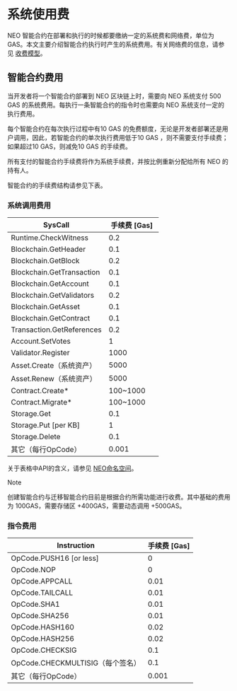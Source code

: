 # 系统使用费

NEO 智能合约在部署和执行的时候都要缴纳一定的系统费和网络费，单位为 GAS。本文主要介绍智能合约执行时产生的系统费用。有关网络费的信息，请参见 [收费模型](../tooldev/concept/charging_model.md)。

## 智能合约费用

当开发者将一个智能合约部署到 NEO 区块链上时，需要向 NEO 系统支付 500 GAS 的系统费用。每执行一条智能合约的指令时也需要向 NEO 系统支付一定的执行费用。

每个智能合约在每次执行过程中有10 GAS 的免费额度，无论是开发者部署还是用户调用，因此，若智能合约的单次执行费用低于10 GAS ，则不需要支付手续费；如果超过10 GAS，则减免10 GAS 的手续费。

所有支付的智能合约手续费将作为系统手续费，并按比例重新分配给所有 NEO 的持有人。

智能合约的手续费结构请参见下表。

### 系统调用费用

| SysCall                      | 手续费 [Gas]  |
|------------------------------|-------------|
| Runtime.CheckWitness         | 0.2           |
| Blockchain.GetHeader         | 0.1           |
| Blockchain.GetBlock          | 0.2           |
| Blockchain.GetTransaction    | 0.1           |
| Blockchain.GetAccount        | 0.1           |
| Blockchain.GetValidators     | 0.2           |
| Blockchain.GetAsset          | 0.1           |
| Blockchain.GetContract       | 0.1           |
| Transaction.GetReferences    | 0.2           |
| Account.SetVotes             | 1             |
| Validator.Register           | 1000          |
| Asset.Create（系统资产）      | 5000          |
| Asset.Renew（系统资产）       | 5000          |
| Contract.Create*             | 100~1000      |
| Contract.Migrate*            | 100~1000      |
| Storage.Get                  | 0.1           |
| Storage.Put [per KB]         | 1             |
| Storage.Delete               | 0.1           |
| 其它（每行OpCode）            | 0.001         |

关于表格中API的含义，请参见 [NEO命名空间](../reference/scapi/api/neo.md)。

> [!Note]
>
> 创建智能合约与迁移智能合约目前是根据合约所需功能进行收费。其中基础的费用为 100GAS，需要存储区 +400GAS，需要动态调用 +500GAS。

### 指令费用

| Instruction                           | 手续费 [Gas] |
|---------------------------------------|-------------|
| OpCode.PUSH16 [or less]               | 0             |
| OpCode.NOP                            | 0             |
| OpCode.APPCALL                        | 0.01          |
| OpCode.TAILCALL                       | 0.01          |
| OpCode.SHA1                           | 0.01          |
| OpCode.SHA256                         | 0.01          |
| OpCode.HASH160                        | 0.02          |
| OpCode.HASH256                        | 0.02          |
| OpCode.CHECKSIG                       | 0.1           |
| OpCode.CHECKMULTISIG（每个签名）       | 0.1           |
| 其它（每行OpCode）                     | 0.001         |

